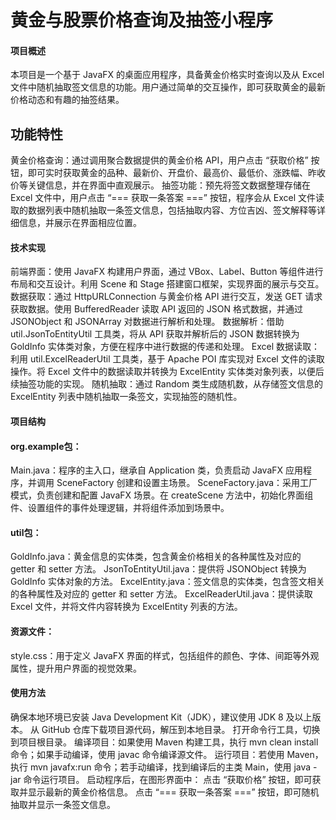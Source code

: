 #  **黄金与股票价格查询及抽签小程序** 

####  **项目概述** 
本项目是一个基于 JavaFX 的桌面应用程序，具备黄金价格实时查询以及从 Excel 文件中随机抽取签文信息的功能。用户通过简单的交互操作，即可获取黄金的最新价格动态和有趣的抽签结果。

##   **功能特性** 
黄金价格查询：通过调用聚合数据提供的黄金价格 API，用户点击 “获取价格” 按钮，即可实时获取黄金的品种、最新价、开盘价、最高价、最低价、涨跌幅、昨收价等关键信息，并在界面中直观展示。
抽签功能：预先将签文数据整理存储在 Excel 文件中，用户点击 “=== 获取一条答案 ===” 按钮，程序会从 Excel 文件读取的数据列表中随机抽取一条签文信息，包括抽取内容、方位吉凶、签文解释等详细信息，并展示在界面相应位置。

####  技术实现
前端界面：使用 JavaFX 构建用户界面，通过 VBox、Label、Button 等组件进行布局和交互设计。利用 Scene 和 Stage 搭建窗口框架，实现界面的展示与交互。
数据获取：通过 HttpURLConnection 与黄金价格 API 进行交互，发送 GET 请求获取数据。使用 BufferedReader 读取 API 返回的 JSON 格式数据，并通过 JSONObject 和 JSONArray 对数据进行解析和处理。
数据解析：借助 util.JsonToEntityUtil 工具类，将从 API 获取并解析后的 JSON 数据转换为 GoldInfo 实体类对象，方便在程序中进行数据的传递和处理。
Excel 数据读取：利用 util.ExcelReaderUtil 工具类，基于 Apache POI 库实现对 Excel 文件的读取操作。将 Excel 文件中的数据读取并转换为 ExcelEntity 实体类对象列表，以便后续抽签功能的实现。
随机抽取：通过 Random 类生成随机数，从存储签文信息的 ExcelEntity 列表中随机抽取一条签文，实现抽签的随机性。

####  项目结构

####  org.example包：
Main.java：程序的主入口，继承自 Application 类，负责启动 JavaFX 应用程序，并调用 SceneFactory 创建和设置主场景。
SceneFactory.java：采用工厂模式，负责创建和配置 JavaFX 场景。在 createScene 方法中，初始化界面组件、设置组件的事件处理逻辑，并将组件添加到场景中。

####  util包：
GoldInfo.java：黄金信息的实体类，包含黄金价格相关的各种属性及对应的 getter 和 setter 方法。
JsonToEntityUtil.java：提供将 JSONObject 转换为 GoldInfo 实体对象的方法。
ExcelEntity.java：签文信息的实体类，包含签文相关的各种属性及对应的 getter 和 setter 方法。
ExcelReaderUtil.java：提供读取 Excel 文件，并将文件内容转换为 ExcelEntity 列表的方法。

####  资源文件：
style.css：用于定义 JavaFX 界面的样式，包括组件的颜色、字体、间距等外观属性，提升用户界面的视觉效果。
####  使用方法
确保本地环境已安装 Java Development Kit（JDK），建议使用 JDK 8 及以上版本。
从 GitHub 仓库下载项目源代码，解压到本地目录。
打开命令行工具，切换到项目根目录。
编译项目：如果使用 Maven 构建工具，执行 mvn clean install 命令；如果手动编译，使用 javac 命令编译源文件。
运行项目：若使用 Maven，执行 mvn javafx:run 命令；若手动编译，找到编译后的主类 Main，使用 java -jar 命令运行项目。
启动程序后，在图形界面中：
点击 “获取价格” 按钮，即可获取并显示最新的黄金价格信息。
点击 “=== 获取一条答案 ===” 按钮，即可随机抽取并显示一条签文信息。
